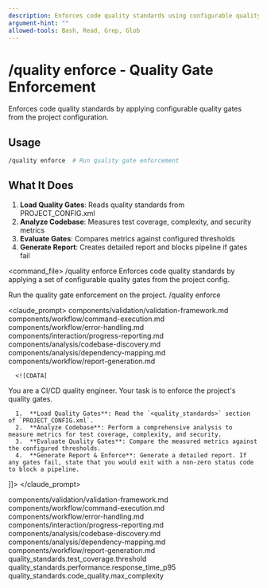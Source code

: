 ```yaml
---
description: Enforces code quality standards using configurable quality gates
argument-hint: ""
allowed-tools: Bash, Read, Grep, Glob
---
```


# /quality enforce - Quality Gate Enforcement

Enforces code quality standards by applying configurable quality gates from the project configuration.

## Usage
```bash
/quality enforce  # Run quality gate enforcement
```

## What It Does
1. **Load Quality Gates**: Reads quality standards from PROJECT_CONFIG.xml
2. **Analyze Codebase**: Measures test coverage, complexity, and security metrics
3. **Evaluate Gates**: Compares metrics against configured thresholds
4. **Generate Report**: Creates detailed report and blocks pipeline if gates fail

<command_file>
  <metadata>
    <name>/quality enforce</name>
    <purpose>Enforces code quality standards by applying a set of configurable quality gates from the project config.</purpose>
    <usage>
      <![CDATA[
      /quality enforce
      ]]>
    </usage>
  </metadata>

  <arguments>
    <!-- This command takes no direct arguments; it reads from the config. -->
  </arguments>
  
  <examples>
    <example>
      <description>Run the quality gate enforcement on the project.</description>
      <usage>/quality enforce</usage>
    </example>
  </examples>

  <claude_prompt>
    <prompt>
      <!-- Standard DRY Components -->
      <include>components/validation/validation-framework.md</include>
      <include>components/workflow/command-execution.md</include>
      <include>components/workflow/error-handling.md</include>
      <include>components/interaction/progress-reporting.md</include>
      <include>components/analysis/codebase-discovery.md</include>
      <include>components/analysis/dependency-mapping.md</include>
      <include>components/workflow/report-generation.md</include>

      <![CDATA[
You are a CI/CD quality engineer. Your task is to enforce the project's quality gates.

      1.  **Load Quality Gates**: Read the `<quality_standards>` section of `PROJECT_CONFIG.xml`.
      2.  **Analyze Codebase**: Perform a comprehensive analysis to measure metrics for test coverage, complexity, and security.
      3.  **Evaluate Quality Gates**: Compare the measured metrics against the configured thresholds.
      4.  **Generate Report & Enforce**: Generate a detailed report. If any gates fail, state that you would exit with a non-zero status code to block a pipeline.

      
]]>
      <include component="components/reporting/generate-structured-report.md" />
    </prompt>
  </claude_prompt>

  <dependencies>
    <includes_components>
      <!-- Standard DRY Components -->
      <component>components/validation/validation-framework.md</component>
      <component>components/workflow/command-execution.md</component>
      <component>components/workflow/error-handling.md</component>
      <component>components/interaction/progress-reporting.md</component>
      <component>components/analysis/codebase-discovery.md</component>
      <component>components/analysis/dependency-mapping.md</component>
      <component>components/workflow/report-generation.md</component>
      <!-- Command-specific components -->
      <!-- <component>components/reporting/generate-structured-report.md</component> -->
    </includes_components>
    <uses_config_values>
      <value>quality_standards.test_coverage.threshold</value>
      <value>quality_standards.performance.response_time_p95</value>
      <value>quality_standards.code_quality.max_complexity</value>
    </uses_config_values>
  </dependencies>
</command_file>